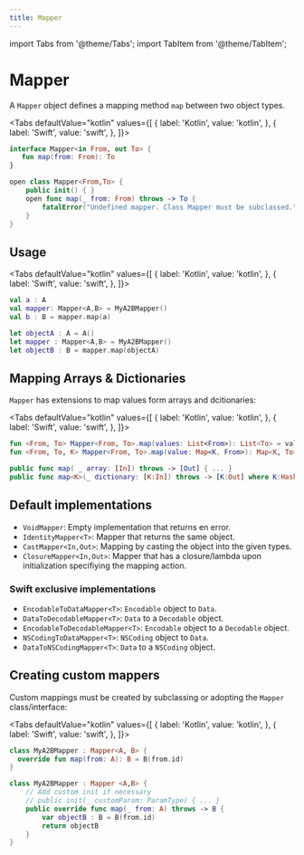 ```yaml
---
title: Mapper
---
```


import Tabs from '@theme/Tabs';
import TabItem from '@theme/TabItem';

# Mapper

A `Mapper` object defines a mapping method `map` between two object types.

<Tabs defaultValue="kotlin" values={[
    { label: 'Kotlin', value: 'kotlin', },
    { label: 'Swift', value: 'swift', },
]}>
<TabItem value="kotlin">

```kotlin
interface Mapper<in From, out To> {
   fun map(from: From): To
}
```

</TabItem>
<TabItem value="swift">

```swift
open class Mapper<From,To> {
    public init() { }
    open func map(_ from: From) throws -> To {
        fatalError("Undefined mapper. Class Mapper must be subclassed.")
    }
}
```

</TabItem>
</Tabs>

## Usage

<Tabs defaultValue="kotlin" values={[
    { label: 'Kotlin', value: 'kotlin', },
    { label: 'Swift', value: 'swift', },
]}>
<TabItem value="kotlin">

```kotlin
val a : A
val mapper: Mapper<A,B> = MyA2BMapper()
val b : B = mapper.map(a)
```

</TabItem>
<TabItem value="swift">

```swift
let objectA : A = A()
let mapper : Mapper<A,B> = MyA2BMapper()
let objectB : B = mapper.map(objectA)
```

</TabItem>
</Tabs>

## Mapping Arrays & Dictionaries

`Mapper` has extensions to map values form arrays and dcitionaries:

<Tabs defaultValue="kotlin" values={[
    { label: 'Kotlin', value: 'kotlin', },
    { label: 'Swift', value: 'swift', },
]}>
<TabItem value="kotlin">

```kotlin
fun <From, To> Mapper<From, To>.map(values: List<From>): List<To> = values.map { ... }
fun <From, To, K> Mapper<From, To>.map(value: Map<K, From>): Map<K, To> { ... }
```

</TabItem>
<TabItem value="swift">

```swift
public func map( _ array: [In]) throws -> [Out] { ... }
public func map<K>(_ dictionary: [K:In]) throws -> [K:Out] where K:Hashable { ... }
```

</TabItem>
</Tabs>

## Default implementations

- `VoidMapper`: Empty implementation that returns en error.
- `IdentityMapper<T>`:  Mapper that returns the same object.
- `CastMapper<In,Out>`: Mapping by casting the object into the given types.
- `ClosureMapper<In,Out>`: Mapper that has a closure/lambda upon initialization specifiying the mapping action.

### Swift exclusive implementations

- `EncodableToDataMapper<T>`: `Encodable` object to `Data`.
- `DataToDecodableMapper<T>`: `Data` to a `Decodable` object.
- `EncodableToDecodableMapper<T>`:  `Encodable` object to a `Decodable` object.
- `NSCodingToDataMapper<T>`: `NSCoding` object to `Data`. 
- `DataToNSCodingMapper<T>`: `Data` to a `NSCoding` object.

## Creating custom mappers

Custom mappings must be created by subclassing or adopting the `Mapper` class/interface:

<Tabs defaultValue="kotlin" values={[
    { label: 'Kotlin', value: 'kotlin', },
    { label: 'Swift', value: 'swift', },
]}>
<TabItem value="kotlin">

```kotlin
class MyA2BMapper : Mapper<A, B> {
  override fun map(from: A): B = B(from.id)
}
```

</TabItem>
<TabItem value="swift">

```swift
class MyA2BMapper : Mapper <A,B> {
    // Add custom init if necessary
    // public init(_ customParam: ParamType) { ... }
    public override func map(_ from: A) throws -> B {
        var objectB : B = B(from.id)
        return objectB
    }
}
```

</TabItem>
</Tabs>

